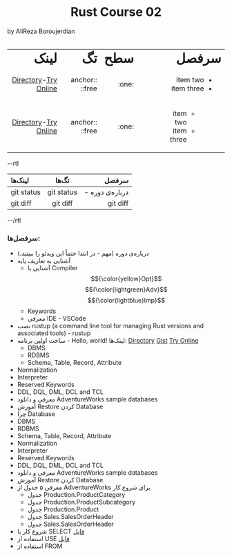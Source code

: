 <h1 align="center">Rust Course 02</h1> by AliReza Boroujerdian

<br />
<br />

<div dir="rtl">
  <table border="0" dir="rtl">
   <tr>
      <td><b style="font-size:30px">سرفصل</b></td>
      <td><b style="font-size:30px">سطح</b></td>
      <td><b style="font-size:30px">تگ</b></td>
      <td><b style="font-size:30px">لینک</b></td>
   </tr>
   <tr>
      <td>
        <ul dir="rtl">
          <li>item two</li>
          <li>item three</li>
        </ul>
      </td>
      <td>:one:</td>
      <td>:anchor: :free:</td>
      <td><a href="url">Directory</a>-<a href="url">Try Online</a></td>
   </tr>
   <tr>
      <td>
        <ul dir="rtl">
          <ul dir="rtl">
            <li>item two</li>
            <li>item three</li>
          </ul>
        </ul>
      </td>
      <td>:one:</td>
      <td>:anchor: :free:</td>
      <td><a href="url">Directory</a>-<a href="url">Try Online</a></td>
   </tr>
  </table>
</div>

--rtl

| لینک‌ها | تگ‌ها | سرفصل‌ |
| :---         |     :---:      |          ---: |
| git status   | git status     | - درباره‌ی دوره    |
| git diff     | git diff       | git diff      |

--/rtl







### سرفصل‌ها:

  - درباره‌ی دوره (مهم - در ابتدا حتماً این ویدئو را ببینید.)
  - آشنایی به تعاریف پایه
    - آشنایی با Compiler $${\color{yellow}Opt}$$ $${\color{lightgreen}Adv}$$ $${\color{lightblue}Imp}$$
    - Keywords
    - معرفی IDE - VSCode
  - نصب rustup (a command line tool for managing Rust versions and associated tools) - rustup
  - ساخت اولین برنامه - Hello, world! لینک‌ها: [Directory](https://github.com/AliRezaBoroujerdian/Course_Rust_2/blob/0d02d932f94663437904dff415d6f1053c3e27cf/S001_GettingStarted/P001_hello_world/main.rs) [Gist](https://gist.github.com/AliRezaBoroujerdian/e8f41c82b3474d3f3c8b57bc0e72ecc4) [Try Online](https://play.rust-lang.org/?version=stable&mode=debug&edition=2021&gist=e8f41c82b3474d3f3c8b57bc0e72ecc4)
    - DBMS
    - RDBMS
    - Schema, Table, Record, Attribute
  - Normalization
  - Interpreter
  - Reserved Keywords
  - DDL, DQL, DML, DCL and TCL
  - معرفی و دانلود AdventureWorks sample databases
  - آموزش Restore کردن Database
  - چرا Database
  - DBMS
  - RDBMS
  - Schema, Table, Record, Attribute
  - Normalization
  - Interpreter
  - Reserved Keywords
  - DDL, DQL, DML, DCL and TCL
  - معرفی و دانلود AdventureWorks sample databases
  - آموزش Restore کردن Database
  - معرفی ۵ جدول از AdventureWorks برای شروع کار
    - جدول Production.ProductCategory
    - جدول Production.ProductSubcategory
    - جدول Production.Product
    - جدول Sales.SalesOrderHeader
    - جدول Sales.SalesOrderHeader
  - شروع کار با SELECT [فایل](https://github.com/AliRezaBoroujerdian/Course_SQL_3/blob/aada34226d6b1b4d7517b69b1e009ac8d75b71ac/Course3/SQL%20Server%20Scripts/001_SELECT_01.sql)
  - استفاده از USE [فایل](https://github.com/AliRezaBoroujerdian/Course_SQL_3/blob/aada34226d6b1b4d7517b69b1e009ac8d75b71ac/Course3/SQL%20Server%20Scripts/002_USE_01.sql)
  - استفاده از FROM
